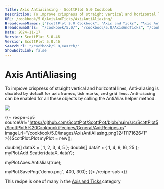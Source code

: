```yaml
---
Title: Axis AntiAliasing - ScottPlot 5.0 Cookbook
Description: To improve crispness of straight vertical and horizontal lines, Anti-aliasing is disabled by default for axis frames, tick marks, and grid lines. Anti-aliasing can be enabled for all these objects by calling the AntiAlias helper method.
URL: /cookbook/5.0/AxisAndTicks/AxisAntiAliasing/
BreadcrumbNames: ["ScottPlot 5.0 Cookbook", "Axis and Ticks", "Axis AntiAliasing"]
BreadcrumbUrls: ["/cookbook/5.0/", "/cookbook/5.0/AxisAndTicks", "/cookbook/5.0/AxisAndTicks/AxisAntiAliasing"]
Date: 2024-11-17
Version: ScottPlot 5.0.46
Version: ScottPlot 5.0.46
SearchUrl: "/cookbook/5.0/search/"
ShowEditLink: false
---
```



<div class='d-flex align-items-center mt-5'>
<h1 class='me-2 text-dark my-0 border-0'>Axis AntiAliasing</h1>
</div>

To improve crispness of straight vertical and horizontal lines, Anti-aliasing is disabled by default for axis frames, tick marks, and grid lines. Anti-aliasing can be enabled for all these objects by calling the AntiAlias helper method.

[![](/cookbook/5.0/images/AxisAntiAliasing.png?241117162641)](/cookbook/5.0/images/AxisAntiAliasing.png?241117162641)

{{< recipe-sp5 sourceUrl="https://github.com/ScottPlot/ScottPlot/blob/main/src/ScottPlot5/ScottPlot5%20Cookbook/Recipes/General/AxisRecipes.cs" imageUrl="/cookbook/5.0/images/AxisAntiAliasing.png?241117162641" >}}ScottPlot.Plot myPlot = new();

double[] dataX = { 1, 2, 3, 4, 5 };
double[] dataY = { 1, 4, 9, 16, 25 };
myPlot.Add.Scatter(dataX, dataY);

myPlot.Axes.AntiAlias(true);

myPlot.SavePng("demo.png", 400, 300);
{{< /recipe-sp5 >}}

<div class='my-5 text-center'>This recipe is one of many in the <a href='/cookbook/5.0/AxisAndTicks'>Axis and Ticks</a> category</div>


